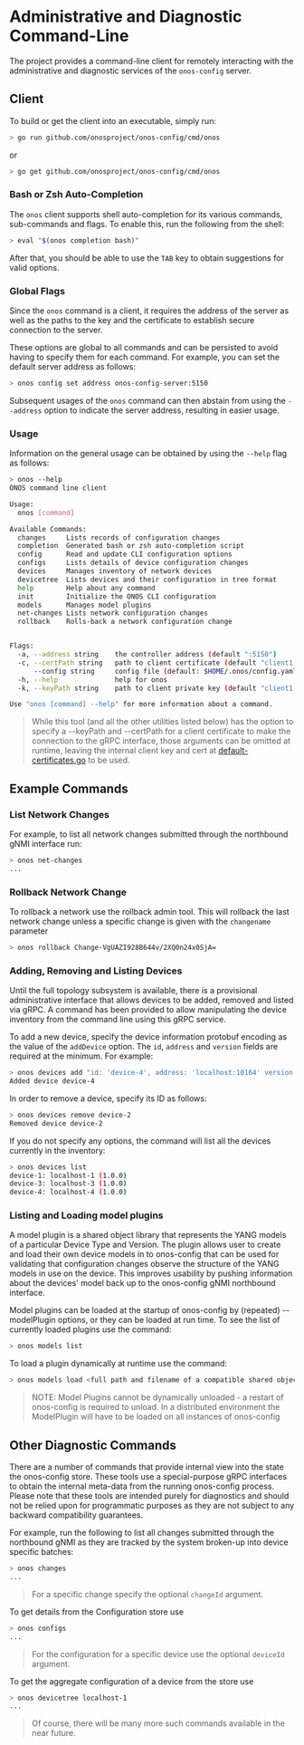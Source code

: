 # Administrative and Diagnostic Command-Line
The project provides a command-line client for remotely 
interacting with the administrative and diagnostic services of the `onos-config` server.

## Client
To build or get the client into an executable, simply run:
```bash
> go run github.com/onosproject/onos-config/cmd/onos
```
or
```bash
> go get github.com/onosproject/onos-config/cmd/onos
```

### Bash or Zsh Auto-Completion
The `onos` client supports shell auto-completion for its various
commands, sub-commands and flags. To enable this, run the following from the shell:
```bash
> eval "$(onos completion bash)"
```
After that, you should be able to use the `TAB` key to obtain suggestions for 
valid options.

### Global Flags
Since the `onos` command is a client, it requires the address of the server as well
as the paths to the key and the certificate to establish secure connection to the 
server.

These options are global to all commands and can be persisted to avoid having to
specify them for each command. For example, you can set the default server address
as follows:
```bash
> onos config set address onos-config-server:5150
```

Subsequent usages of the `onos` command can then abstain from using the `--address` 
option to indicate the server address, resulting in easier usage.

### Usage
Information on the general usage can be obtained by using the `--help` flag as follows:
```bash
> onos --help
ONOS command line client

Usage:
  onos [command]

Available Commands:
  changes     Lists records of configuration changes
  completion  Generated bash or zsh auto-completion script
  config      Read and update CLI configuration options
  configs     Lists details of device configuration changes
  devices     Manages inventory of network devices
  devicetree  Lists devices and their configuration in tree format
  help        Help about any command
  init        Initialize the ONOS CLI configuration
  models      Manages model plugins
  net-changes Lists network configuration changes
  rollback    Rolls-back a network configuration change


Flags:
  -a, --address string    the controller address (default ":5150")
  -c, --certPath string   path to client certificate (default "client1.crt")
      --config string     config file (default: $HOME/.onos/config.yaml)
  -h, --help              help for onos
  -k, --keyPath string    path to client private key (default "client1.key")

Use "onos [command] --help" for more information about a command.
```

> While this tool (and all the other utilities listed below) has the option to
> specify a --keyPath and --certPath for a client certificate to make the connection
> to the gRPC interface, those arguments can be omitted at runtime, leaving
> the internal client key and cert at 
> [default-certificates.go](../pkg/certs/default-certificates.go) to be used.


## Example Commands

### List Network Changes
For example, to list all network changes submitted through the northbound gNMI interface run:
```bash
> onos net-changes
...
```

### Rollback Network Change
To rollback a network use the rollback admin tool. This will rollback the last network
change unless a specific change is given with the `changename` parameter
```bash
> onos rollback Change-VgUAZI928B644v/2XQ0n24x0SjA=
```

### Adding, Removing and Listing Devices
Until the full topology subsystem is available, there is a provisional 
administrative interface that allows devices to be added, removed and listed via gRPC.
A command has been provided to allow manipulating the device inventory from the command
line using this gRPC service.

To add a new device, specify the device information protobuf encoding as the value of the 
`addDevice` option. The `id`, `address` and `version` fields are required at the minimum.
For example:

```bash
> onos devices add "id: 'device-4', address: 'localhost:10164' version: '1.0.0', devicetype: 'Devicesim'"
Added device device-4
```

In order to remove a device, specify its ID as follows:
```bash
> onos devices remove device-2 
Removed device device-2
```

If you do not specify any options, the command will list all the devices currently in the inventory:
```bash
> onos devices list
device-1: localhost-1 (1.0.0)
device-3: localhost-3 (1.0.0)
device-4: localhost-4 (1.0.0)
```

### Listing and Loading model plugins
A model plugin is a shared object library that represents the YANG models of a
particular Device Type and Version. The plugin allows user to create and load
their own device models in to onos-config that can be used for validating that
configuration changes observe the structure of the YANG models in use on the
device. This improves usability by pushing information about the devices'
model back up to the onos-config gNMI northbound interface.

Model plugins can be loaded at the startup of onos-config by (repeated) --modelPlugin
options, or they can be loaded at run time. To see the list of currently loaded
plugins use the command:
```bash
> onos models list
```

To load a plugin dynamically at runtime use the command:
```bash
> onos models load <full path and filename of a compatible shared object library on target machine>
```
> NOTE: Model Plugins cannot be dynamically unloaded - a restart of onos-config
> is required to unload.
> In a distributed environment the ModelPlugin will have to be loaded on all
> instances of onos-config

## Other Diagnostic Commands
There are a number of commands that provide internal view into the state the onos-config store.
These tools use a special-purpose gRPC interfaces to obtain the internal meta-data
from the running onos-config process. Please note that these tools are intended purely for
diagnostics and should not be relied upon for programmatic purposes as they are not subject
to any backward compatibility guarantees.

For example, run the following to list all changes submitted through the northbound gNMI 
as they are tracked by the system broken-up into device specific batches:
```bash
> onos changes
...
```
> For a specific change specify the optional `changeId` argument.


To get details from the Configuration store use
```bash
> onos configs
...
```
> For the configuration for a specific device use the optional `deviceId` argument.


To get the aggregate configuration of a device from the store use
```bash
> onos devicetree localhost-1
...
```

> Of course, there will be many more such commands available in the near future.
